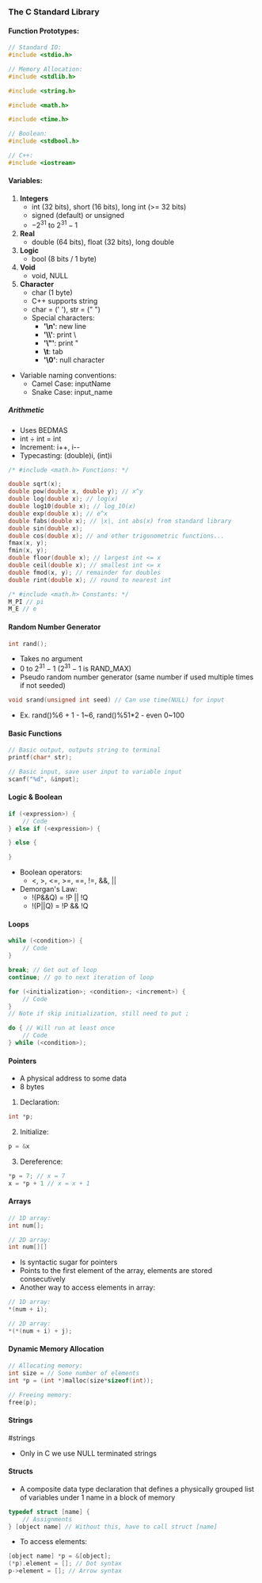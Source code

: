 ### The C Standard Library
#### Function Prototypes:
```c
// Standard IO:
#include <stdio.h>
```
```c
// Memory Allocation:
#include <stdlib.h>
```
```c
#include <string.h>
```
```c
#include <math.h>
```
```c
#include <time.h>
```
```c
// Boolean:
#include <stdbool.h>
```
```c
// C++:
#include <iostream>
```

#### Variables:
1. **Integers**
	- int (32 bits), short (16 bits), long int (>= 32 bits)
	- signed (default) or unsigned
	- $-2^{31}$ to $2^{31}-1$
2. **Real**
	- double (64 bits), float (32 bits), long double
3. **Logic**
	- bool (8 bits / 1 byte)
4. **Void**
	- void, NULL
5. **Character**
	- char (1 byte)
	- C++ supports string
	- char = (' '), str = (" ")
	- Special characters:
		- **'\\n'**: new line
		- **'\\\\'**: print \
		- **'\\"'**: print "
		- **\\t**: tab
		- **'\\0'**: null character

- Variable naming conventions:
	- Camel Case: inputName
	- Snake Case: input_name
##### Arithmetic
- Uses BEDMAS
- int $\div$ int = int 
- Increment: i++, i--
- Typecasting: (double)i, (int)i

```c
/* #include <math.h> Functions: */

double sqrt(x);
double pow(double x, double y); // x^y
double log(double x); // log(x)
double log10(double x); // log_10(x)
double exp(double x); // e^x
double fabs(double x); // |x|, int abs(x) from standard library
double sin(double x);
double cos(double x); // and other trigonometric functions...
fmax(x, y);
fmin(x, y);
double floor(double x); // largest int <= x
double ceil(double x); // smallest int <= x
double fmod(x, y); // remainder for doubles
double rint(double x); // round to nearest int

/* #include <math.h> Constants: */
M_PI // pi
M_E // e
```

#### Random Number Generator
```c
int rand();
```
- Takes no argument
- $0$ to $2^{31} - 1$ ($2^{31} - 1$ is RAND_MAX)
- Pseudo random number generator (same number if used multiple times if not seeded)

```c
void srand(unsigned int seed) // Can use time(NULL) for input
```

- Ex. rand()%6 + 1 - 1~6, rand()%51\*2 - even 0~100

#### Basic Functions
```c
// Basic output, outputs string to terminal
printf(char* str);
```
```c
// Basic input, save user input to variable input
scanf("%d", &input);
```

#### Logic & Boolean
```c
if (<expression>) {
	// Code
} else if (<expression>) {

} else {

}
```

- Boolean operators:
	- <, >, <=, >=, =\=, !=, &&, ||
- Demorgan's Law:
	- !(P&&Q) = !P || !Q
	- !(P||Q) = !P && !Q

#### Loops
```c
while (<condition>) {
	// Code
}
```
```c
break; // Get out of loop
continue; // go to next iteration of loop
```
```c
for (<initialization>; <condition>; <increment>) {
	// Code
}
// Note if skip initialization, still need to put ;
```
```c
do { // Will run at least once
	// Code
} while (<condition>);
```

#### Pointers
- A physical address to some data
- 8 bytes

1. Declaration:
```c
int *p;
```

2. Initialize:
```c
p = &x
```

3. Dereference:
```c
*p = 7; // x = 7
x = *p + 1 // x = x + 1
```

#### Arrays
```c
// 1D array:
int num[];

// 2D array:
int num[][]
```

- Is syntactic sugar for pointers
- Points to the first element of the array, elements are stored consecutively
- Another way to access elements in array:
```c
// 1D array:
*(num + i);

// 2D array:
*(*(num + i) + j);
```

#### Dynamic Memory Allocation
```c
// Allocating memory:
int size = // Some number of elements
int *p = (int *)malloc(size*sizeof(int));
```
```c
// Freeing memory:
free(p);
```

#### Strings
#strings
- Only in C we use NULL terminated strings

#### Structs
- A composite data type declaration that defines a physically grouped list of variables under 1 name in a block of memory

```c
typedef struct [name] {
	// Assignments
} [object name] // Without this, have to call struct [name]
```

- To access elements:
```c
[object name] *p = &[object];
(*p).element = []; // Dot syntax
p->element = []; // Arrow syntax
```
